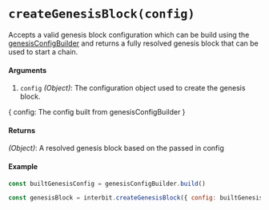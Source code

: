 # `createGenesisBlock(config)`

Accepts a valid genesis block configuration which can be build using the [genesisConfigBuilder](./genesisConfigBuilder.md) and returns a fully resolved genesis block that can be used to start a chain.

#### Arguments

1. `config` *(Object)*: The configuration object used to create the genesis block.

{
  config: The config built from genesisConfigBuilder
}

#### Returns

*(Object)*: A resolved genesis block based on the passed in config


#### Example

```js
const builtGenesisConfig = genesisConfigBuilder.build()

const genesisBlock = interbit.createGenesisBlock({ config: builtGenesisConfig })
```


